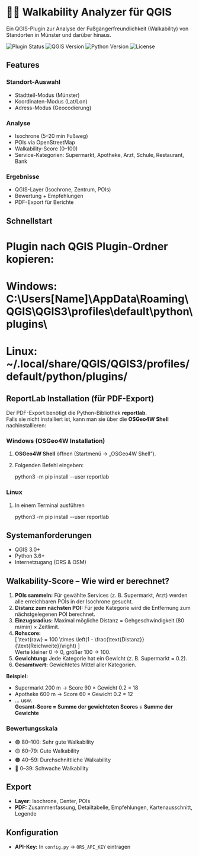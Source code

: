 # 🚶‍♂️ Walkability Analyzer für QGIS

Ein QGIS-Plugin zur Analyse der Fußgängerfreundlichkeit (Walkability) von Standorten in Münster und darüber hinaus.

![Plugin Status](https://img.shields.io/badge/status-beta-orange)
![QGIS Version](https://img.shields.io/badge/QGIS-3.0+-brightgreen)
![Python Version](https://img.shields.io/badge/Python-3.6+-blue)
![License](https://img.shields.io/badge/license-GPL%20v2+-green)

## Features

### Standort-Auswahl
- Stadtteil-Modus (Münster)
- Koordinaten-Modus (Lat/Lon)
- Adress-Modus (Geocodierung)

### Analyse
- Isochrone (5–20 min Fußweg)
- POIs via OpenStreetMap
- Walkability-Score (0–100)
- Service-Kategorien: Supermarkt, Apotheke, Arzt, Schule, Restaurant, Bank

### Ergebnisse
- QGIS-Layer (Isochrone, Zentrum, POIs)
- Bewertung + Empfehlungen
- PDF-Export für Berichte

## Schnellstart


# Plugin nach QGIS Plugin-Ordner kopieren:
# Windows: C:\Users\[Name]\AppData\Roaming\QGIS\QGIS3\profiles\default\python\plugins\
# Linux:   ~/.local/share/QGIS/QGIS3/profiles/default/python/plugins/

## ReportLab Installation (für PDF-Export)

Der PDF-Export benötigt die Python-Bibliothek **reportlab**.  
Falls sie nicht installiert ist, kann man sie über die **OSGeo4W Shell** nachinstallieren:

### Windows (OSGeo4W Installation)
1. **OSGeo4W Shell** öffnen (Startmenü → „OSGeo4W Shell“).  
2. Folgenden Befehl eingeben:

    python3 -m pip install --user reportlab

### Linux
1. In einem Terminal ausführen

    python3 -m pip install --user reportlab


## Systemanforderungen
- QGIS 3.0+
- Python 3.6+
- Internetzugang (ORS & OSM)

## Walkability-Score – Wie wird er berechnet?

1. **POIs sammeln:** Für gewählte Services (z. B. Supermarkt, Arzt) werden alle erreichbaren POIs in der Isochrone gesucht.  
2. **Distanz zum nächsten POI:** Für jede Kategorie wird die Entfernung zum nächstgelegenen POI berechnet.  
3. **Einzugsradius:** Maximal mögliche Distanz = Gehgeschwindigkeit (80 m/min) × Zeitlimit.  
4. **Rohscore:**  
   \[
   \text{raw} = 100 \times \left(1 - \frac{\text{Distanz}}{\text{Reichweite}}\right)
   \]  
   Werte kleiner 0 → 0, größer 100 → 100.  
5. **Gewichtung:** Jede Kategorie hat ein Gewicht (z. B. Supermarkt = 0.2).  
6. **Gesamtwert:** Gewichtetes Mittel aller Kategorien.  

**Beispiel:**  
- Supermarkt 200 m → Score 90 × Gewicht 0.2 = 18  
- Apotheke 600 m → Score 60 × Gewicht 0.2 = 12  
- … usw.  
**Gesamt-Score = Summe der gewichteten Scores ÷ Summe der Gewichte**

### Bewertungsskala
- 🟢 80–100: Sehr gute Walkability  
- 🟡 60–79: Gute Walkability  
- 🟠 40–59: Durchschnittliche Walkability
- 🔴 0–39: Schwache Walkability

## Export
- **Layer:** Isochrone, Center, POIs  
- **PDF:** Zusammenfassung, Detailtabelle, Empfehlungen, Kartenausschnitt, Legende  

## Konfiguration
- **API-Key:** In `config.py` → `ORS_API_KEY` eintragen  